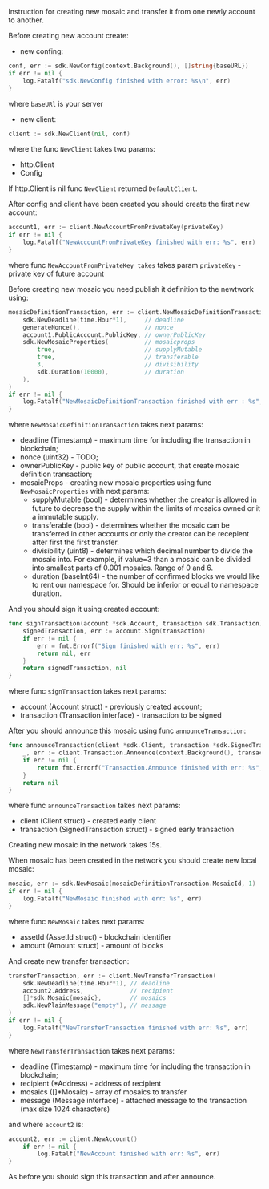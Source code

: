 Instruction for creating new mosaic and transfer it from one newly account to another.

Before creating new account create:
- new confing:
```go
conf, err := sdk.NewConfig(context.Background(), []string{baseURL})
if err != nil {
    log.Fatalf("sdk.NewConfig finished with error: %s\n", err)
}
```
where `baseURl` is your server
- new client:
```go 
client := sdk.NewClient(nil, conf)
```
where the func `NewClient` takes two params:
- http.Client
- Config

If http.Client is nil func `NewClient` returned `DefaultClient`.

After config and client have been created you should create the first new account:
```go
account1, err := client.NewAccountFromPrivateKey(privateKey)
if err != nil {
    log.Fatalf("NewAccountFromPrivateKey finished with err: %s", err)
}
```
where func `NewAccountFromPrivateKey takes` takes param `privateKey` - private key of future account

Before creating new mosaic you need publish it definition to the newtwork using:
```go
mosaicDefinitionTransaction, err := client.NewMosaicDefinitionTransaction(
    sdk.NewDeadline(time.Hour*1),     // deadline
    generateNonce(),                  // nonce
    account1.PublicAccount.PublicKey, // ownerPublicKey
    sdk.NewMosaicProperties(          // mosaicprops
        true,                         // supplyMutable
        true,                         // transferable
        3,                            // divisibility
        sdk.Duration(10000),          // duration
    ),
)
if err != nil {
    log.Fatalf("NewMosaicDefinitionTransaction finished with err : %s", err)
}
```
where `NewMosaicDefinitionTransaction` takes next params:
- deadline (Timestamp) - maximum time for including the transaction in blockchain;
- nonce (uint32) - TODO;
- ownerPublicKey - public key of public account, that create mosaic definition transaction;
- mosaicProps - creating new mosaic properties using func `NewMosaicProperties` with next params:
    - supplyMutable (bool) - determines whether the creator is allowed in future to decrease the supply within the limits of mosaics owned or it a immutable supply.
    - transferable (bool) - determines whether the mosaic can be transferred in other accounts or only the creator can be recepient after first the first transfer.
    - divisibility (uint8) - determines which decimal number to divide the mosaic into. For example, if value=3 than a mosaic can be divided into smallest parts of 0.001 mosaics. Range of 0 and 6.
    - duration (baseInt64) - the number of confirmed blocks we would like to rent our namespace for. Should be inferior or equal to namespace duration.

And you should sign it using created account:
```go
func signTransaction(account *sdk.Account, transaction sdk.Transaction) (*sdk.SignedTransaction, error) {
    signedTransaction, err := account.Sign(transaction)
    if err != nil {
        err = fmt.Errorf("Sign finished with err: %s", err)
        return nil, err
    }
    return signedTransaction, nil
}
```
where func `signTransaction` takes next params:
- account (Account struct) - previously created account;
- transaction (Transaction interface) - transaction to be signed

After you should announce this mosaic using func `announceTransaction`:
```go
func announceTransaction(client *sdk.Client, transaction *sdk.SignedTransaction) error {
    _, err := client.Transaction.Announce(context.Background(), transaction)
    if err != nil {
        return fmt.Errorf("Transaction.Announce finished with err: %s", err)
    }
    return nil
}
```
where func `announceTransaction` takes next params:
- client (Client struct) - created early client
- transaction (SignedTransaction struct) - signed early transaction

Creating new mosaic in the network takes 15s.

When mosaic has been created in the network you should create new local mosaic:
```go
mosaic, err := sdk.NewMosaic(mosaicDefinitionTransaction.MosaicId, 1)
if err != nil {
    log.Fatalf("NewMosaic finished with err: %s", err)
}
```
where func `NewMosaic` takes next params:
- assetId (AssetId struct) - blockchain identifier
- amount (Amount struct) - amount of blocks

And create new transfer transaction:
```go
transferTransaction, err := client.NewTransferTransaction(
    sdk.NewDeadline(time.Hour*1), // deadline
    account2.Address,             // recipient
    []*sdk.Mosaic{mosaic},        // mosaics
    sdk.NewPlainMessage("empty"), // message
)
if err != nil {
    log.Fatalf("NewTransferTransaction finished with err: %s", err)
}
```
where `NewTransferTransaction` takes next params:
- deadline (Timestamp) - maximum time for including the transaction in blockchain;
- recipient (*Address) - address of recipient
- mosaics ([]*Mosaic) - array of mosaics to transfer
- message (Message interface) - attached message to the transaction (max size 1024 characters)

and where `account2` is:
```go
account2, err := client.NewAccount()
    if err != nil {
        log.Fatalf("NewAccount finished with err: %s", err)
}
```

As before you should sign this transaction and after announce.